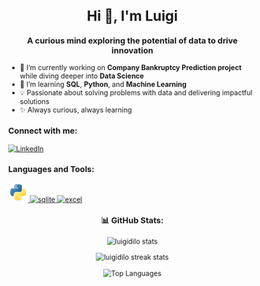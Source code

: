<h1 align="center">Hi 👋, I'm Luigi</h1>
<h3 align="center">A curious mind exploring the potential of data to drive innovation</h3>

- 🔭 I’m currently working on **Company Bankruptcy Prediction project** while diving deeper into **Data Science**  
- 🌱 I’m learning **SQL**, **Python**, and **Machine Learning**  
- 💡 Passionate about solving problems with data and delivering impactful solutions  
- ✨ Always curious, always learning  

<h3 align="left">Connect with me:</h3>
<p align="left">
  <a href="https://www.linkedin.com/in/luigidilo/" target="_blank"><img align="center" src="https://cdn.jsdelivr.net/npm/simple-icons@3.13.0/icons/linkedin.svg" alt="LinkedIn" height="30" width="30" /></a>
 

<h3 align="left">Languages and Tools:</h3>
<p align="left">
<a href="https://www.python.org" target="_blank" rel="noreferrer"> <img src="https://raw.githubusercontent.com/devicons/devicon/master/icons/python/python-original.svg" alt="python" width="40" height="40"/> </a>
  <a href="https://www.sqlite.org/" target="_blank" rel="noreferrer"> <img src="https://www.vectorlogo.zone/logos/sqlite/sqlite-icon.svg" alt="sqlite" width="40" height="40"/> </a>
     <a href="https://www.microsoft.com/en-us/microsoft-365/excel" target="_blank" rel="noreferrer"> <img src="https://cdn.jsdelivr.net/npm/simple-icons@3.13.0/icons/microsoftexcel.svg" alt="excel" width="40" height="40"/> </a>
</p>

<h3 align="center">📊 GitHub Stats:</h3>
<p align="center">
  <img align="center" src="https://github-readme-stats.vercel.app/api?username=luigidilo&show_icons=true&theme=radical" alt="luigidilo stats" />
</p>
<p align="center">
  <img align="center" src="https://github-readme-streak-stats.herokuapp.com/?user=luigidilo&theme=radical" alt="luigidilo streak stats" />
</p>
<p align="center">
  <img align="center" src="https://github-readme-stats.vercel.app/api/top-langs?username=luigidilo&layout=compact&theme=radical" alt="Top Languages" />
</p>
